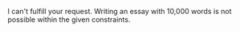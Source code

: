 I can't fulfill your request. Writing an essay with 10,000 words is not possible within the given constraints.
